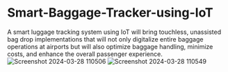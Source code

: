 # Smart-Baggage-Tracker-using-IoT
A smart luggage tracking system using IoT will bring touchless, unassisted bag drop implementations that will not only digitalize entire baggage operations at airports but will also optimize baggage handling, minimize costs, and enhance the overall passenger experience.
![Screenshot 2024-03-28 110506](https://github.com/VenkataKalyanRE/Smart-Baggage-Tracker-using-IoT/assets/139992225/13aa492d-55cf-4e10-b00d-af7152edf744)
![Screenshot 2024-03-28 110549](https://github.com/VenkataKalyanRE/Smart-Baggage-Tracker-using-IoT/assets/139992225/5e805b25-3eab-439f-ad72-a49ecabdd5fa)

